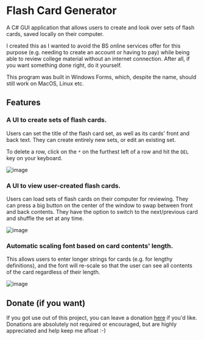 # Flash Card Generator
A C# GUI application that allows users to create and look over sets of flash cards, saved locally on their computer.

I created this as I wanted to avoid the BS online services offer for this purpose (e.g. needing to create an account or having to pay) while being able to review college material without an internet connection. After all, if you want something done right, do it yourself.

This program was built in Windows Forms, which, despite the name, should still work on MacOS, Linux etc.

## Features

### A UI to create sets of flash cards.
Users can set the title of the flash card set, as well as its cards' front and back text. They can create entirely new sets, or edit an existing set.

To delete a row, click on the `*` on the furthest left of a row and hit the `DEL` key on your keyboard.

![image](https://i.imgur.com/UFRRR41.gif)

### A UI to view user-created flash cards. 
Users can load sets of flash cards on their computer for reviewing. They can press a big button on the center of the window to swap between front and back contents. They have the option to switch to the next/previous card and shuffle the set at any time.

![image](https://i.imgur.com/mMB4aLW.gif)

### Automatic scaling font based on card contents' length. 
This allows users to enter longer strings for cards (e.g. for lengthy definitions), and the font will re-scale so that the user can see all contents of the card regardless of their length.

![image](https://i.imgur.com/nPdOwsD.gif)

## Donate (if you want)

If you got use out of this project, you can leave a donation [here](https://ko-fi.com/simonbrugel) if you'd like. Donations are absolutely not required or encouraged, but are highly appreciated and help keep me afloat :-)